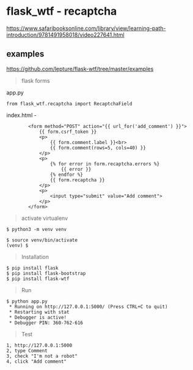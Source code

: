 # flask_wtf - recaptcha

https://www.safaribooksonline.com/library/view/learning-path-introduction/9781491958018/video227641.html

## examples

https://github.com/lepture/flask-wtf/tree/master/examples

> flask forms

app.py

```
from flask_wtf.recaptcha import RecaptchaField
```

index.html - <form method="POST" action="{{ url_for('add_comment') }}">

```
        <form method="POST" action="{{ url_for('add_comment') }}">
            {{ form.csrf_token }}
            <p>
                {{ form.comment.label }}<br>
                {{ form.comment(rows=5, cols=40) }}
            </p>
            <p>
                {% for error in form.recaptcha.errors %}
                    {{ error }}
                {% endfor %}
                {{ form.recaptcha }}
            </p>
            <p>
                <input type="submit" value="Add comment">
            </p>
        </form>
```

> activate virtualenv

```
$ python3 -m venv venv

$ source venv/bin/activate
(venv) $ 
```

> Installation

```
$ pip install flask
$ pip install flask-bootstrap
$ pip install flask-wtf
```

> Run

```
$ python app.py 
 * Running on http://127.0.0.1:5000/ (Press CTRL+C to quit)
 * Restarting with stat
 * Debugger is active!
 * Debugger PIN: 360-762-616
```

> Test

```
1, http://127.0.0.1:5000
2, type Comment
3, check "I'm not a robot"
4, click "Add comment"
```
